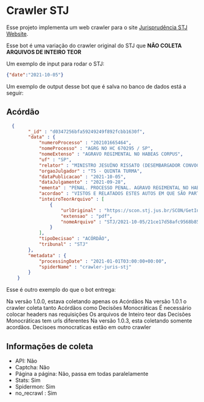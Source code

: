 # Crawler STJ
Esse projeto implementa um web crawler para o site [Jurisprudência STJ Website](https://scon.stj.jus.br/SCON/).

Esse bot é uma variação do crawler original do STJ que  <b>NÃO COLETA ARQUIVOS DE INTEIRO TEOR</b>

Um exemplo de input para rodar o STJ:

```json
{"date":"2021-10-05"}
```

Um exemplo de output desse bot que é salva no banco de dados está a seguir:
## Acórdão
```json
  {
        "_id" : "d0347256bfa59249249f892fcbb1630f",
        "data" : {
            "numeroProcesso" : "202101665464",
            "nomeProcesso" : "AGRG NO HC 670295 / SP",
            "nomeExtenso" : "AGRAVO REGIMENTAL NO HABEAS CORPUS",
            "uf" : "SP",
            "relator" : "MINISTRO JESUÍNO RISSATO (DESEMBARGADOR CONVOCADO DO TJDFT) (8420)",
            "orgaoJulgador" : "T5 - QUINTA TURMA",
            "dataPublicacao" : "2021-10-05",
            "dataJulgamento" : "2021-09-28",
            "ementa" : "PENAL. PROCESSO PENAL. AGRAVO REGIMENTAL NO HABEAS CORPUS. AUSÊNCIADE NOVOS ARGUMENTOS HÁBEIS A DESCONSTITUIR A DECISÃO IMPUGNADA.TRÁFICO ILÍCITO DE ENTORPECENTES. ILICITUDE DAS PROVAS. VIOLAÇÃO DEDOMICÍLIO. INOCORRÊNCIA. CRIME PERMANENTE. ENTRADA AUTORIZADA.EXISTÊNCIA DE FUNDADAS RAZÕES. FLAGRANTE ILEGALIDADE. INEXISTÊNCIA.HABEAS CORPUS NÃO CONHECIDO. DECISÃO AGRAVADA MANTIDA. AGRAVOREGIMENTAL DESPROVIDO.I - É assente nesta Corte Superior de Justiça que o agravoregimental deve trazer novos argumentos capazes de alterar oentendimento anteriormente firmado, sob pena de ser mantida a r.decisão agravada por seus próprios fundamentos.II - O eg. Tribunal a quo afastou motivadamente a alegada nulidadeda busca domiciliar sob o fundamento de que a inviolabilidade dedomicílio encontra exceção em caso de flagrante delito. In casu, opaciente fora condenado pela prática do crime de tráfico ilícito deentorpecentes, o qual configura delito permanente, ou seja, omomento consumativo protrai-se no tempo, permitindo a conclusão deque o agente estará em flagrante delito enquanto não cessar apermanência. Precedentes.III - De acordo com o arcabouço probatório produzido nos autos deorigem, constata-se que existiram fundadas razões para o ingresso nodomicílio do ora agravante porquanto, como bem asseverado peloparecer ministerial de cúpula, \"não se verifica a alegada nulidadereferente ao ingresso no domicílio do paciente tendo em vista doisfatores determinantes para que a violação tenha ocorrido: a fuga dopaciente para evitar a abordagem e se encontrar em local conhecidocomo ponto de drogas. Esse binômio deve levar inevitavelmente àconclusão por parte dos policiais que o paciente se encontra emsituação de flagrante, não tendo sido outro o resultado dadiligência policial, a qual acabou por apreender em posse dopaciente 18,60g (dezoito gramas e sessenta centigramas) de cocaína,repartidos em 61 (sessenta e uma) porções, e 01 (uma) espingarda damarca Beretta, calibre 36, numeração 39805, desmuniciada, de usopermitido, no interior de uma mala. Dessa forma, estão configuradasas fundadas razões pelas quais os policiais adentraram no domicíliodo paciente conforme exige a moderna jurisprudência desta Corte.Certamente a residência do criminoso não pode ser abrigo que garantaa prática de crime sem que possa ser importunado, mesmo diante deevidências de que se encontre praticando crime permanente no local.Por certo, fazer da residência do criminoso um oásis da práticacriminosa não foi o objetivo do instituto da inviolabilidade dodomicílio previsto na Constituição Federal, devendo, portanto, queser afasta a tese de ilegalidade da prova pela suposta violação dedomicílio, principalmente porque de fato o réu estava praticando ocrime de tráfico e posse ilegal de arma de fogo no local\" (fl. 83).IV - Nesse compasso, compreende-se que não há nulidade nas provasobtidas, tendo sido demonstradas as fundadas razões para se concluirque havia flagrante delito em andamento, bem como a autorizar oingresso em domicílio sem autorização judicial.V - Por fim, importante esclarecer a impossibilidade de se percorrertodo o acervo fático-probatório nesta via estreita do writ, comoforma de desconstituir as conclusões das instâncias ordinárias,soberanas na análise dos fatos e provas, providência inviável de serrealizada dentro dos estreitos limites do habeas corpus, que nãoadmite dilação probatória e o aprofundado exame do acervoprocessual. Precedentes.VI - Desta forma, verifica-se que o v. acórdão combatido está emconsonância com a jurisprudência desta Corte Superior de Justiça,não restando configurada as ilegalidades apontadas.Agravo regimental desprovido.",
            "acordao" : "VISTOS E RELATADOS ESTES AUTOS EM QUE SÃO PARTES AS ACIMA INDICADAS,ACORDAM OS MINISTROS DA QUINTA TURMA DO SUPERIOR TRIBUNAL DEJUSTIÇA, POR UNANIMIDADE, NEGAR PROVIMENTO AO AGRAVO REGIMENTAL.OS SRS. MINISTROS JOÃO OTÁVIO DE NORONHA, REYNALDO SOARES DAFONSECA, RIBEIRO DANTAS E JOEL ILAN PACIORNIK VOTARAM COM O SR.MINISTRO RELATOR.",
            "inteiroTeorArquivo" : [ 
                {
                    "urlOriginal" : "https://scon.stj.jus.br/SCON/GetInteiroTeorDoAcordao?num_registro=202101912413&dt_publicacao=05/10/2021",
                    "extensao" : "pdf",
                    "nomeArquivo" : "STJ/2021-10-05/21ce17d58afc9568b858742c83802898.pdf",
                }
            ],
            "tipoDecisao" : "ACÓRDÃO",
            "tribunal" : "STJ"
        },
        "metadata" : {
            "processingDate" : "2021-01-01T03:00:00+00:00",
            "spiderName" : "crawler-juris-stj"
        }
    }
```
Esse é outro exemplo do que o bot entrega:



Na versão 1.0.0, estava coletando apenas os Acórdãos
Na versão 1.0.1 o crawler coleta tanto Acórdãos como Decisões Monocráticas
É necessário colocar headers nas requisições 
Os arquivos de Inteiro teor das Decisões Monocráticas tem urls diferentes 
Na versão 1.0.3, esta coletando somente acordãos. Decisoes monocraticas estão em outro crawler

## Informações de coleta
- API: Não
- Captcha: Não
- Página a página: Não, passa em todas paralelamente
- Stats: Sim
- Spidermon: Sim
- no_recrawl : Sim